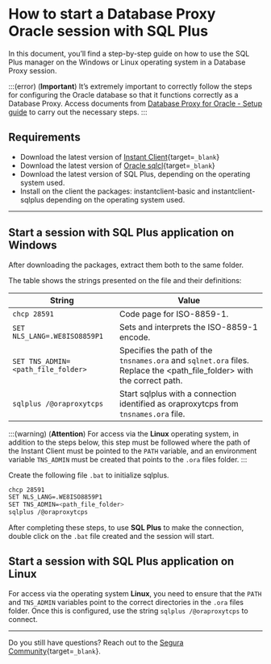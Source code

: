 # How to start a Database Proxy Oracle session with SQL Plus

In this document, you’ll find a step-by-step guide on how to use the SQL Plus manager on the Windows or Linux operating system in a Database Proxy session.

:::(error) (**Important**)
It’s extremely important to correctly follow the steps for configuring the Oracle database so that it functions correctly as a Database Proxy. Access documents from [Database Proxy for Oracle - Setup guide](/v4/docs/pam-session-oracle-database-configurations) to carry out the necessary steps.
:::

## Requirements

* Download the latest version of [Instant Client](https://www.oracle.com/br/database/technologies/instant-client/downloads.html){target=`_blank`}
* Download the latest version of [Oracle sqlcl](https://www.oracle.com/br/database/sqldeveloper/technologies/sqlcl/){target=`_blank`}
* Download the latest version of SQL Plus, depending on the operating system used.
* Install on the client the packages: instantclient-basic and instantclient-sqlplus depending on the operating system used.

---
## Start a session with SQL Plus application on Windows

After downloading the packages, extract them both to the same folder.

The table shows the strings presented on the file and their definitions:

**String**|**Value**
---|---
`chcp 28591`|Code page for ISO-8859-1.
`SET NLS_LANG=.WE8ISO8859P1`|Sets and interprets the ISO-8859-1 encode.
`SET TNS_ADMIN=<path_file_folder>`|Specifies the path of the `tnsnames.ora` and `sqlnet.ora` files. Replace the <path_file_folder> with the correct path.
`sqlplus /@oraproxytcps`|Start sqlplus with a connection identified as oraproxytcps from `tnsnames.ora` file.

:::(warning) (**Attention**)
For access via the **Linux** operating system, in addition to the steps below, this step must be followed where the path of the Instant Client must be pointed to the `PATH` variable, and an environment variable `TNS_ADMIN` must be created that points to the `.ora` files folder.
:::

Create the following file `.bat` to initialize sqlplus.
```bash
chcp 28591
SET NLS_LANG=.WE8ISO8859P1
SET TNS_ADMIN=<path_file_folder>
sqlplus /@oraproxytcps
```
After completing these steps, to use **SQL Plus** to make the connection, double click on the `.bat` file created and the session will start.


## Start a session with SQL Plus application on Linux

For access via the operating system **Linux**, you need to ensure that the `PATH` and `TNS_ADMIN` variables point to the correct directories in the `.ora` files folder.
Once this is configured, use the string `sqlplus /@oraproxytcps` to connect.

---
Do you still have questions? Reach out to the [Segura Community](https://community.Segura.io/){target=`_blank`}.